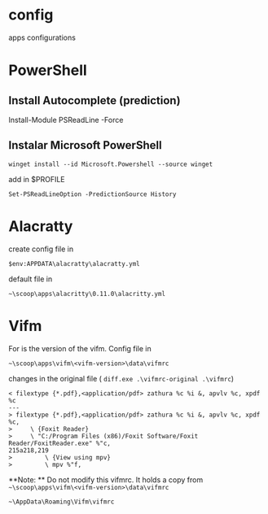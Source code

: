 # config
apps configurations

# PowerShell
## Install Autocomplete (prediction)
   Install-Module PSReadLine -Force

## Instalar Microsoft PowerShell
    winget install --id Microsoft.Powershell --source winget

add in $PROFILE
    
    Set-PSReadLineOption -PredictionSource History

# Alacratty
create config file in

    $env:APPDATA\alacratty\alacratty.yml

default file in 

    ~\scoop\apps\alacritty\0.11.0\alacritty.yml

# Vifm
For <vifm-version> is the version of the vifm. 
Config file in  

    ~\scoop\apps\vifm\<vifm-version>\data\vifmrc


changes in the original file ( `diff.exe .\vifmrc-original .\vifmrc`)
```
< filextype {*.pdf},<application/pdf> zathura %c %i &, apvlv %c, xpdf %c
---
> filextype {*.pdf},<application/pdf> zathura %c %i &, apvlv %c, xpdf %c,
>     \ {Foxit Reader}
>     \ "C:/Program Files (x86)/Foxit Software/Foxit Reader/FoxitReader.exe" %"c,
215a218,219
>         \ {View using mpv}
>         \ mpv %"f,

```

**Note: ** Do not modify this vifmrc. It holds a copy from `~\scoop\apps\vifm\<vifm-version>\data\vifmrc`

    ~\AppData\Roaming\Vifm\vifmrc   

